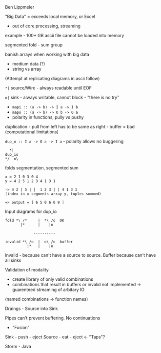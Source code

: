 Ben Lippmeier

"Big Data" = exceeds local memory, or Excel
 - out of core processing, streaming

example - 100+ GB ascii file cannot be loaded into memory

segmented fold - sum group
 
banish arrays when working with big data 
 - medium data (?)
 - string vs array


(Attempt at replicating diagrams in ascii follow)


`*|` source/Wire - always readable until EOF

`o|` sink - always writable, cannot block  - "there is no try"
 - `mapi :: (a -> b) -> I a -> I b`
 - `mapo :: (a -> b) -> O b -> O a` 
 - polarity in functions, pully vs pushy

duplication - pull from left has to be same as right - buffer = bad (computational limitations)

`dup_o :: I a -> O a -> I a` - polarity allows no buggering 

      *|
    dup_io
    */  o\

folds segmentation, segmented sum

    x = 2 1 0 3 0 4
    y = 4 2 5 1 2 3 4 1 3 1

    -> 4 2 | 5 | |  1 2 3 | | 4 1 3 1
    (index in x segments array y, tuples summed)
  
    => output = [ 6 5 0 6 0 9 ]
 

Input diagrams for dup_io


    fold *\ /*     |  *\ /o  OK
           |*      |    |o 

                 ----------

    invalid *\ /o  |  o\ /o  buffer
              |*   |    |o 


invalid - because can't have a source to source. Buffer because can't have all sinks


Validation of modality
 - create library of only valid combinations
 - combinations that result in buffers or invalid not implemented
 -> guarenteed streaming of arbitary IO

(named combinations -> function names)

Draings - Source into Sink 

Pipes can't prevent buffering. No continuations
 - "Fusion"


Sink - push - eject
Source - eat - eject <- "Taps"?

Storm - Java
